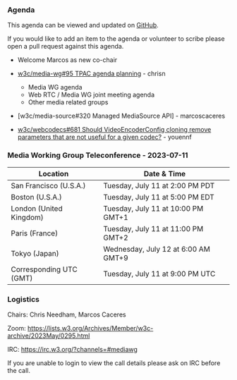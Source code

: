 ### Agenda

This agenda can be viewed and updated on [GitHub](https://github.com/w3c/media-wg/blob/main/meetings/2023-07-11-Media_Working_Group_Teleconference-agenda.md).

If you would like to add an item to the agenda or volunteer to scribe please open a pull request against this agenda.

* Welcome Marcos as new co-chair

* [w3c/media-wg#95 TPAC agenda planning](https://github.com/w3c/media-and-entertainment/issues/95) - chrisn

  * Media WG agenda
  * Web RTC / Media WG joint meeting agenda
  * Other media related groups

* [w3c/media-source#320 Managed MediaSource API] - marcoscaceres

* [w3c/webcodecs#681 Should VideoEncoderConfig cloning remove parameters that are not useful for a given codec?](https://github.com/w3c/webcodecs/issues/681) - youennf

### Media Working Group Teleconference - 2023-07-11

| Location | Date & Time |
| -------- | ----------- |
| San Francisco (U.S.A.) | Tuesday, July 11 at 2:00 PM PDT |
| Boston (U.S.A.) | Tuesday, July 11 at 5:00 PM EDT |
| London (United Kingdom) | Tuesday, July 11 at 10:00 PM GMT+1 |
| Paris (France) | Tuesday, July 11 at 11:00 PM GMT+2 |
| Tokyo (Japan) | Wednesday, July 12 at 6:00 AM GMT+9 |
| Corresponding UTC (GMT) | Tuesday, July 11 at 9:00 PM UTC |

### Logistics

Chairs: Chris Needham, Marcos Caceres

Zoom: https://lists.w3.org/Archives/Member/w3c-archive/2023May/0295.html

IRC: https://irc.w3.org/?channels=#mediawg

If you are unable to login to view the call details please ask on IRC before the call.
